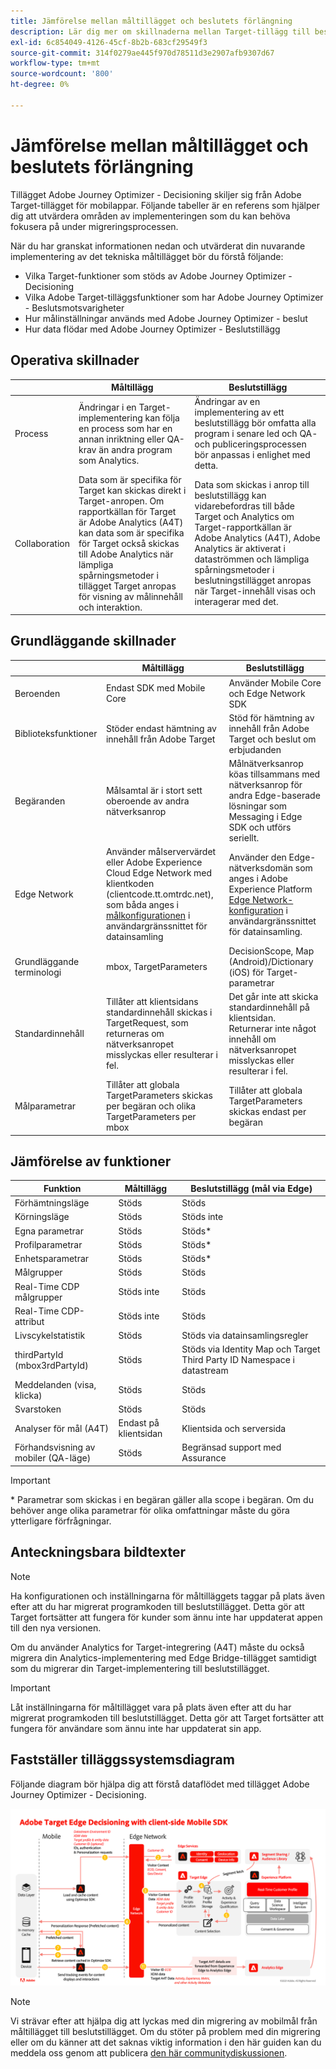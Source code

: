 ```yaml
---
title: Jämförelse mellan måltillägget och beslutets förlängning
description: Lär dig mer om skillnaderna mellan Target-tillägg till beslutstillägget, inklusive funktioner, funktioner, inställningar och dataflöde.
exl-id: 6c854049-4126-45cf-8b2b-683cf29549f3
source-git-commit: 314f0279ae445f970d78511d3e2907afb9307d67
workflow-type: tm+mt
source-wordcount: '800'
ht-degree: 0%

---
```


# Jämförelse mellan måltillägget och beslutets förlängning

Tillägget Adobe Journey Optimizer - Decisioning skiljer sig från Adobe Target-tillägget för mobilappar. Följande tabeller är en referens som hjälper dig att utvärdera områden av implementeringen som du kan behöva fokusera på under migreringsprocessen.

När du har granskat informationen nedan och utvärderat din nuvarande implementering av det tekniska måltillägget bör du förstå följande:

- Vilka Target-funktioner som stöds av Adobe Journey Optimizer - Decisioning
- Vilka Adobe Target-tilläggsfunktioner som har Adobe Journey Optimizer - Beslutsmotsvarigheter
- Hur målinställningar används med Adobe Journey Optimizer - beslut
- Hur data flödar med Adobe Journey Optimizer - Beslutstillägg

## Operativa skillnader

| | Måltillägg | Beslutstillägg |
|---|---|---|
| Process | Ändringar i en Target-implementering kan följa en process som har en annan inriktning eller QA-krav än andra program som Analytics. | Ändringar av en implementering av ett beslutstillägg bör omfatta alla program i senare led och QA- och publiceringsprocessen bör anpassas i enlighet med detta. |
| Collaboration | Data som är specifika för Target kan skickas direkt i Target-anropen. Om rapportkällan för Target är Adobe Analytics (A4T) kan data som är specifika för Target också skickas till Adobe Analytics när lämpliga spårningsmetoder i tillägget Target anropas för visning av målinnehåll och interaktion. | Data som skickas i anrop till beslutstillägg kan vidarebefordras till både Target och Analytics om Target-rapportkällan är Adobe Analytics (A4T), Adobe Analytics är aktiverat i dataströmmen och lämpliga spårningsmetoder i beslutningstillägget anropas när Target-innehåll visas och interagerar med det. |

## Grundläggande skillnader

| | Måltillägg | Beslutstillägg |
|---|---|---|
| Beroenden | Endast SDK med Mobile Core | Använder Mobile Core och Edge Network SDK |
| Biblioteksfunktioner | Stöder endast hämtning av innehåll från Adobe Target | Stöd för hämtning av innehåll från Adobe Target och beslut om erbjudanden |
| Begäranden | Målsamtal är i stort sett oberoende av andra nätverksanrop | Målnätverksanrop köas tillsammans med nätverksanrop för andra Edge-baserade lösningar som Messaging i Edge SDK och utförs seriellt. |
| Edge Network | Använder målservervärdet eller Adobe Experience Cloud Edge Network med klientkoden (clientcode.tt.omtrdc.net), som båda anges i [målkonfigurationen](https://developer.adobe.com/client-sdks/solution/adobe-target/#configure-the-target-extension-in-the-data-collection-ui) i användargränssnittet för datainsamling | Använder den Edge-nätverksdomän som anges i Adobe Experience Platform [Edge Network-konfiguration](https://developer.adobe.com/client-sdks/edge/edge-network/#configure-the-edge-network-extension-in-data-collection-ui) i användargränssnittet för datainsamling. |
| Grundläggande terminologi | mbox, TargetParameters | DecisionScope, Map (Android)/Dictionary (iOS) för Target-parametrar |
| Standardinnehåll | Tillåter att klientsidans standardinnehåll skickas i TargetRequest, som returneras om nätverksanropet misslyckas eller resulterar i fel. | Det går inte att skicka standardinnehåll på klientsidan. Returnerar inte något innehåll om nätverksanropet misslyckas eller resulterar i fel. |
| Målparametrar | Tillåter att globala TargetParameters skickas per begäran och olika TargetParameters per mbox | Tillåter att globala TargetParameters skickas endast per begäran |



## Jämförelse av funktioner

| Funktion | Måltillägg | Beslutstillägg (mål via Edge) |
|---|---|---|
| Förhämtningsläge | Stöds | Stöds |
| Körningsläge | Stöds | Stöds inte |
| Egna parametrar | Stöds | Stöds* |
| Profilparametrar | Stöds | Stöds* |
| Enhetsparametrar | Stöds | Stöds* |
| Målgrupper | Stöds | Stöds |
| Real-Time CDP målgrupper | Stöds inte | Stöds |
| Real-Time CDP-attribut | Stöds inte | Stöds |
| Livscykelstatistik | Stöds | Stöds via datainsamlingsregler |
| thirdPartyId (mbox3rdPartyId) | Stöds | Stöds via Identity Map och Target Third Party ID Namespace i datastream |
| Meddelanden (visa, klicka) | Stöds | Stöds |
| Svarstoken | Stöds | Stöds |
| Analyser för mål (A4T) | Endast på klientsidan | Klientsida och serversida |
| Förhandsvisning av mobiler (QA-läge) | Stöds | Begränsad support med Assurance |

>[!IMPORTANT]
>
> \* Parametrar som skickas i en begäran gäller alla scope i begäran. Om du behöver ange olika parametrar för olika omfattningar måste du göra ytterligare förfrågningar.



## Anteckningsbara bildtexter

>[!NOTE]
>
>Ha konfigurationen och inställningarna för måltilläggets taggar på plats även efter att du har migrerat programkoden till beslutstillägget. Detta gör att Target fortsätter att fungera för kunder som ännu inte har uppdaterat appen till den nya versionen.
>
>Om du använder Analytics for Target-integrering (A4T) måste du också migrera din Analytics-implementering med Edge Bridge-tillägget samtidigt som du migrerar din Target-implementering till beslutstillägget.





>[!IMPORTANT]
>
> Låt inställningarna för måltillägget vara på plats även efter att du har migrerat programkoden till beslutstillägget. Detta gör att Target fortsätter att fungera för användare som ännu inte har uppdaterat sin app.

## Fastställer tilläggssystemsdiagram

Följande diagram bör hjälpa dig att förstå dataflödet med tillägget Adobe Journey Optimizer - Decisioning.

![Adobe Target Edge Decisioning with client-side Mobile SDK](assets/diagram.png)


>[!NOTE]
>
>Vi strävar efter att hjälpa dig att lyckas med din migrering av mobilmål från måltillägget till beslutstillägget. Om du stöter på problem med din migrering eller om du känner att det saknas viktig information i den här guiden kan du meddela oss genom att publicera [den här communitydiskussionen](https://experienceleaguecommunities.adobe.com/t5/adobe-experience-platform-data/tutorial-discussion-migrate-target-from-at-js-to-web-sdk/m-p/575587#M463).
